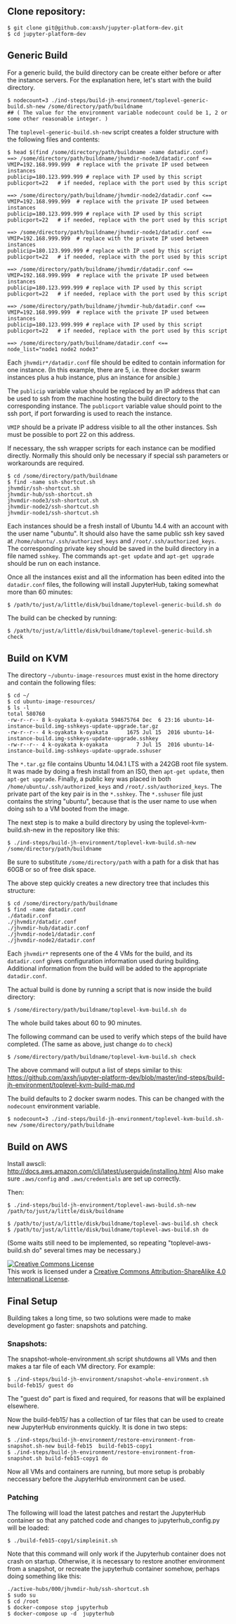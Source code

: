 ## Clone repository:

```
$ git clone git@github.com:axsh/jupyter-platform-dev.git
$ cd jupyter-platform-dev
```

## Generic Build

For a generic build, the build directory can be create either before
or after the instance servers.  For the explanation here, let's start
with the build directory.

```
$ nodecount=3 ./ind-steps/build-jh-environment/toplevel-generic-build.sh-new /some/directory/path/buildname
## ( The value for the environment variable nodecount could be 1, 2 or some other reasonable integer. )
```

The ``toplevel-generic-build.sh-new`` script creates a folder structure with the following files and contents:

```
$ head $(find /some/directory/path/buildname -name datadir.conf)
==> /some/directory/path/buildname/jhvmdir-node3/datadir.conf <==
VMIP=192.168.999.999  # replace with the private IP used between instances
publicip=180.123.999.999 # replace with IP used by this script
publicport=22   # if needed, replace with the port used by this script

==> /some/directory/path/buildname/jhvmdir-node2/datadir.conf <==
VMIP=192.168.999.999  # replace with the private IP used between instances
publicip=180.123.999.999 # replace with IP used by this script
publicport=22   # if needed, replace with the port used by this script

==> /some/directory/path/buildname/jhvmdir-node1/datadir.conf <==
VMIP=192.168.999.999  # replace with the private IP used between instances
publicip=180.123.999.999 # replace with IP used by this script
publicport=22   # if needed, replace with the port used by this script

==> /some/directory/path/buildname/jhvmdir/datadir.conf <==
VMIP=192.168.999.999  # replace with the private IP used between instances
publicip=180.123.999.999 # replace with IP used by this script
publicport=22   # if needed, replace with the port used by this script

==> /some/directory/path/buildname/jhvmdir-hub/datadir.conf <==
VMIP=192.168.999.999  # replace with the private IP used between instances
publicip=180.123.999.999 # replace with IP used by this script
publicport=22   # if needed, replace with the port used by this script

==> /some/directory/path/buildname/datadir.conf <==
node_list="node1 node2 node3"
```

Each ``jhvmdir*/datadir.conf`` file should be edited to contain
information for one instance.  (In this example, there are 5,
i.e. three docker swarm instances plus a hub instance, plus an
instance for ansible.)

The ``publicip`` variable value should be replaced by an IP address
that can be used to ssh from the machine hosting the build directory
to the corresponding instance.  The ``publicport`` variable value
should point to the ssh port, if port forwarding is used to reach the
instance.

``VMIP`` should be a private IP address visible to all the other
instances.  Ssh must be possible to port 22 on this address.

If necessary, the ssh wrapper scripts for each instance can be
modified directly.  Normally this should only be necessary if special
ssh parameters or workarounds are required.


```
$ cd /some/directory/path/buildname
$ find -name ssh-shortcut.sh
jhvmdir/ssh-shortcut.sh
jhvmdir-hub/ssh-shortcut.sh
jhvmdir-node3/ssh-shortcut.sh
jhvmdir-node2/ssh-shortcut.sh
jhvmdir-node1/ssh-shortcut.sh
```

Each instances should be a fresh install of Ubuntu 14.4 with an
account with the user name "ubuntu".  It should also have the same
public ssh key saved at ``/home/ubuntu/.ssh/authorized_keys`` and
``/root/.ssh/authorized_keys``.  The corresponding private key should
be saved in the build directory in a file named ``sshkey``.  The
commands ``apt-get update`` and ``apt-get upgrade`` should be run on
each instance.

Once all the instances exist and all the information has been edited into
the ``datadir.conf`` files, the following will install JupyterHub, taking
somewhat more than 60 minutes:

```
$ /path/to/just/a/little/disk/buildname/toplevel-generic-build.sh do
```

The build can be checked by running: 

```
$ /path/to/just/a/little/disk/buildname/toplevel-generic-build.sh check
```

## Build on KVM

The directory ``~/ubuntu-image-resources`` must exist in the home directory
and contain the following files:

```
$ cd ~/
$ cd ubuntu-image-resources/
$ ls -l
total 580760
-rw-r--r-- 8 k-oyakata k-oyakata 594675764 Dec  6 23:16 ubuntu-14-instance-build.img-sshkeys-update-upgrade.tar.gz
-rw-r--r-- 4 k-oyakata k-oyakata      1675 Jul 15  2016 ubuntu-14-instance-build.img-sshkeys-update-upgrade.sshkey
-rw-r--r-- 4 k-oyakata k-oyakata         7 Jul 15  2016 ubuntu-14-instance-build.img-sshkeys-update-upgrade.sshuser
```

The ``*.tar.gz`` file contains Ubuntu 14.04.1 LTS with a 242GB root
file system.  It was made by doing a fresh install from an ISO, then
``apt-get update``, then ``apt-get upgrade``.  Finally, a public key
was placed in both ``/home/ubuntu/.ssh/authorized_keys`` and
``/root/.ssh/authorized_keys``.  The private part of the key
pair is in the ``*.sshkey``.  The ``*.sshuser`` file just contains the
string "ubuntu", because that is the user name to use when doing ssh
to a VM booted from the image.

The next step is to make a build directory by using the toplevel-kvm-build.sh-new
in the repository like this:
```
$ ./ind-steps/build-jh-environment/toplevel-kvm-build.sh-new /some/directory/path/buildname
```
Be sure to substitute ``/some/directory/path`` with a path for a disk that
has 60GB or so of free disk space.

The above step quickly creates a new directory tree that includes this structure:
```
$ cd /some/directory/path/buildname
$ find -name datadir.conf
./datadir.conf
./jhvmdir/datadir.conf
./jhvmdir-hub/datadir.conf
./jhvmdir-node1/datadir.conf
./jhvmdir-node2/datadir.conf
```

Each ``jhvmdir*`` represents one of the 4 VMs for the build, and its ``datadir.conf``
gives configuration information used during building.  Additional information from
the build will be added to the appropriate ``datadir.conf``.

The actual build is done by running a script that is now inside the
build directory:

```
$ /some/directory/path/buildname/toplevel-kvm-build.sh do
```
The whole build takes about 60 to 90 minutes.

The following command can be used to verify which steps of the
build have completed. (The same as above, just change ``do`` to ``check``)

```
$ /some/directory/path/buildname/toplevel-kvm-build.sh check
```

The above command will output a list of steps similar to this:
https://github.com/axsh/jupyter-platform-dev/blob/master/ind-steps/build-jh-environment/toplevel-kvm-build-map.md

The build defaults to 2 docker swarm nodes.  This can be changed
with the ``nodecount`` environment variable.

```
$ nodecount=3 ./ind-steps/build-jh-environment/toplevel-kvm-build.sh-new /some/directory/path/buildname
```

## Build on AWS

Install awscli:  http://docs.aws.amazon.com/cli/latest/userguide/installing.html
Also make sure ``.aws/config`` and ``.aws/credentials`` are set up correctly.

Then:
```
$ ./ind-steps/build-jh-environment/toplevel-aws-build.sh-new /path/to/just/a/little/disk/buildname

$ /path/to/just/a/little/disk/buildname/toplevel-aws-build.sh check
$ /path/to/just/a/little/disk/buildname/toplevel-aws-build.sh do
```

(Some waits still need to be implemented, so repeating "toplevel-aws-build.sh do" several
times may be necessary.)

<a rel="license" href="http://creativecommons.org/licenses/by-sa/4.0/"><img alt="Creative Commons License" style="border-width:0" src="https://i.creativecommons.org/l/by-sa/4.0/88x31.png" /></a><br />This work is licensed under a <a rel="license" href="http://creativecommons.org/licenses/by-sa/4.0/">Creative Commons Attribution-ShareAlike 4.0 International License</a>.

## Final Setup

Building takes a long time, so two solutions were made to make development go faster: snapshots and patching.

### Snapshots:

The snapshot-whole-environment.sh script shutdowns all VMs and then makes
a tar file of each VM directory.  For example:

```
$ ./ind-steps/build-jh-environment/snapshot-whole-environment.sh build-feb15/ guest do
```

The "guest do" part is fixed and required, for reasons that will be
explained elsewhere.

Now the build-feb15/ has a collection of tar files that can be used to create new
JupyterHub environments quickly.  It is done in two steps:

```
$ ./ind-steps/build-jh-environment/restore-environment-from-snapshot.sh-new build-feb15  build-feb15-copy1
$ ./ind-steps/build-jh-environment/restore-environment-from-snapshot.sh build-feb15-copy1 do

```

Now all VMs and containers are running, but more setup is probably
neccessary before the JupyterHub environment can be used.

### Patching

The following will load the latest patches and restart the JupyterHub
container so that any patched code and changes to jupyterhub_config.py
will be loaded:

```
$ ./build-feb15-copy1/simpleinit.sh
```

Note that this command will only work if the Jupyterhub container does not crash on startup.  Otherwise,
it is necessary to restore another environment from a snapshot, or recreate the jupyterhub container somehow, perhaps doing something like this:

```
./active-hubs/000/jhvmdir-hub/ssh-shortcut.sh 
$ sudo su
$ cd /root
$ docker-compose stop jupyterhub
$ docker-compose up -d  jupyterhub
```

